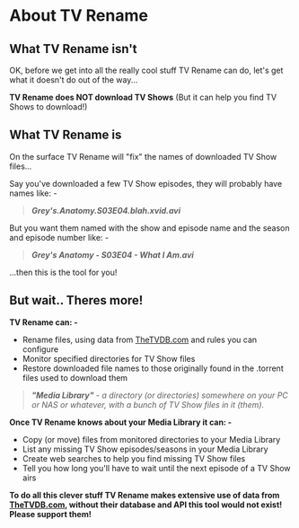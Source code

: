 # About TV Rename

## What TV Rename isn't
OK, before we get into all the really cool stuff TV Rename can do, let's get what it doesn't do out of the way...

**TV Rename does NOT download TV Shows** (But it can help you find TV Shows to download!)

## What TV Rename is
On the surface TV Rename will "fix" the names of downloaded TV Show files...

Say you've downloaded a few TV Show episodes, they will probably have names like: -

> ***Grey's.Anatomy.S03E04.blah.xvid.avi***

But you want them named with the show and episode name and the season and episode number like: -

> ***Grey's Anatomy - S03E04 - What I Am.avi***

...then this is the tool for you!

## But wait.. Theres more!
**TV Rename can: -**
* Rename files, using data from [TheTVDB.com](http://thetvdb.com "Visit thetvdb.com") and rules you can configure
* Monitor specified directories for TV Show files
* Restore downloaded file names to those originally found in the .torrent files used to download them

> ***"Media Library"** - a directory (or directories) somewhere on your PC or NAS or whatever, with a bunch of TV Show files in it (them).*

**Once TV Rename knows about your Media Library it can: -**
* Copy (or move) files from monitored directories to your Media Library
* List any missing TV Show episodes/seasons in your Media Library
* Create web searches to help you find missing TV Show files
* Tell you how long you'll have to wait until the next episode of a TV Show airs

**To do all this clever stuff TV Rename makes extensive use of data from [TheTVDB.com](http://thetvdb.com "Visit thetvdb.com"), without their database and API this tool would not exist! Please support them!**
